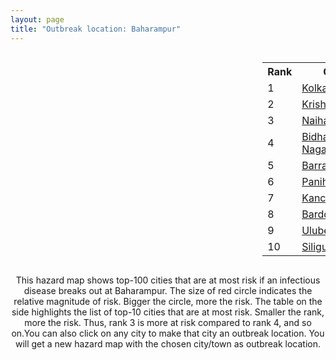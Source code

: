 ```yaml
---
layout: page
title: "Outbreak location: Baharampur"
---
```

<div style="width: 100%; overflow: auto;">
<div style="width: 75%; float: left;">
<div id="mapid">
<script src="https://buda-magenta.github.io/hazard_map/load_map.js"></script>

<script>
var marker_outbreak = L.marker([24.379576, 88.585573],{"autoPan": true}).addTo(map); marker_outbreak.bindTooltip("Baharampur").openTooltip();

var circle_1 = L.circle([22.541418, 88.357691], {"pane": "markerPane", "color": "red", "fill": true, "fillOpacity": 0.2, "fillRule": "evenodd", "lineCap": "round", "lineJoin": "round", "opacity": 1.0, "radius": 237460, "stroke": true, "weight": 3}).addTo(map);
circle_1.bindTooltip("Kolkata<br>rank: 1<br>hazard index: 0.237460")
circle_1.bindPopup('<a href="https://buda-magenta.github.io/hazard_map/Kolkata">Kolkata</a>')

var circle_2 = L.circle([23.405848, 88.495894], {"pane": "markerPane", "color": "red", "fill": true, "fillOpacity": 0.2, "fillRule": "evenodd", "lineCap": "round", "lineJoin": "round", "opacity": 1.0, "radius": 59502, "stroke": true, "weight": 3}).addTo(map);
circle_2.bindTooltip("Krishnanagar<br>rank: 2<br>hazard index: 0.059503")
circle_2.bindPopup('<a href="https://buda-magenta.github.io/hazard_map/Krishnanagar">Krishnanagar</a>')

var circle_3 = L.circle([22.890183, 88.426939], {"pane": "markerPane", "color": "red", "fill": true, "fillOpacity": 0.2, "fillRule": "evenodd", "lineCap": "round", "lineJoin": "round", "opacity": 1.0, "radius": 10995, "stroke": true, "weight": 3}).addTo(map);
circle_3.bindTooltip("Naihati<br>rank: 3<br>hazard index: 0.010996")
circle_3.bindPopup('<a href="https://buda-magenta.github.io/hazard_map/Naihati">Naihati</a>')

var circle_4 = L.circle([22.591260, 88.390964], {"pane": "markerPane", "color": "red", "fill": true, "fillOpacity": 0.2, "fillRule": "evenodd", "lineCap": "round", "lineJoin": "round", "opacity": 1.0, "radius": 6951, "stroke": true, "weight": 3}).addTo(map);
circle_4.bindTooltip("Bidhan Nagar<br>rank: 4<br>hazard index: 0.006952")
circle_4.bindPopup('<a href="https://buda-magenta.github.io/hazard_map/Bidhan_Nagar">Bidhan Nagar</a>')

var circle_5 = L.circle([22.870214, 88.419608], {"pane": "markerPane", "color": "red", "fill": true, "fillOpacity": 0.2, "fillRule": "evenodd", "lineCap": "round", "lineJoin": "round", "opacity": 1.0, "radius": 6042, "stroke": true, "weight": 3}).addTo(map);
circle_5.bindTooltip("Barrackpur<br>rank: 5<br>hazard index: 0.006042")
circle_5.bindPopup('<a href="https://buda-magenta.github.io/hazard_map/Barrackpur">Barrackpur</a>')

var circle_6 = L.circle([22.695034, 88.377060], {"pane": "markerPane", "color": "red", "fill": true, "fillOpacity": 0.2, "fillRule": "evenodd", "lineCap": "round", "lineJoin": "round", "opacity": 1.0, "radius": 5707, "stroke": true, "weight": 3}).addTo(map);
circle_6.bindTooltip("Panihati<br>rank: 6<br>hazard index: 0.005707")
circle_6.bindPopup('<a href="https://buda-magenta.github.io/hazard_map/Panihati">Panihati</a>')

var circle_7 = L.circle([22.949011, 88.435910], {"pane": "markerPane", "color": "red", "fill": true, "fillOpacity": 0.2, "fillRule": "evenodd", "lineCap": "round", "lineJoin": "round", "opacity": 1.0, "radius": 5451, "stroke": true, "weight": 3}).addTo(map);
circle_7.bindTooltip("Kanchrapara<br>rank: 7<br>hazard index: 0.005452")
circle_7.bindPopup('<a href="https://buda-magenta.github.io/hazard_map/Kanchrapara">Kanchrapara</a>')

var circle_8 = L.circle([23.250000, 87.750000], {"pane": "markerPane", "color": "red", "fill": true, "fillOpacity": 0.2, "fillRule": "evenodd", "lineCap": "round", "lineJoin": "round", "opacity": 1.0, "radius": 4788, "stroke": true, "weight": 3}).addTo(map);
circle_8.bindTooltip("Barddhaman<br>rank: 8<br>hazard index: 0.004789")
circle_8.bindPopup('<a href="https://buda-magenta.github.io/hazard_map/Barddhaman">Barddhaman</a>')

var circle_9 = L.circle([22.472223, 88.093845], {"pane": "markerPane", "color": "red", "fill": true, "fillOpacity": 0.2, "fillRule": "evenodd", "lineCap": "round", "lineJoin": "round", "opacity": 1.0, "radius": 3476, "stroke": true, "weight": 3}).addTo(map);
circle_9.bindTooltip("Uluberia<br>rank: 9<br>hazard index: 0.003476")
circle_9.bindPopup('<a href="https://buda-magenta.github.io/hazard_map/Uluberia">Uluberia</a>')

var circle_10 = L.circle([26.716413, 88.430992], {"pane": "markerPane", "color": "red", "fill": true, "fillOpacity": 0.2, "fillRule": "evenodd", "lineCap": "round", "lineJoin": "round", "opacity": 1.0, "radius": 3443, "stroke": true, "weight": 3}).addTo(map);
circle_10.bindTooltip("Siliguri<br>rank: 10<br>hazard index: 0.003444")
circle_10.bindPopup('<a href="https://buda-magenta.github.io/hazard_map/Siliguri">Siliguri</a>')

var circle_11 = L.circle([28.651718, 77.221939], {"pane": "markerPane", "color": "red", "fill": true, "fillOpacity": 0.2, "fillRule": "evenodd", "lineCap": "round", "lineJoin": "round", "opacity": 1.0, "radius": 3426, "stroke": true, "weight": 3}).addTo(map);
circle_11.bindTooltip("Delhi<br>rank: 11<br>hazard index: 0.003427")
circle_11.bindPopup('<a href="https://buda-magenta.github.io/hazard_map/Delhi">Delhi</a>')

var circle_12 = L.circle([23.535048, 87.338043], {"pane": "markerPane", "color": "red", "fill": true, "fillOpacity": 0.2, "fillRule": "evenodd", "lineCap": "round", "lineJoin": "round", "opacity": 1.0, "radius": 3363, "stroke": true, "weight": 3}).addTo(map);
circle_12.bindTooltip("Durgapur<br>rank: 12<br>hazard index: 0.003364")
circle_12.bindPopup('<a href="https://buda-magenta.github.io/hazard_map/Durgapur">Durgapur</a>')

var circle_13 = L.circle([23.687130, 86.974659], {"pane": "markerPane", "color": "red", "fill": true, "fillOpacity": 0.2, "fillRule": "evenodd", "lineCap": "round", "lineJoin": "round", "opacity": 1.0, "radius": 3349, "stroke": true, "weight": 3}).addTo(map);
circle_13.bindTooltip("Asansol<br>rank: 13<br>hazard index: 0.003349")
circle_13.bindPopup('<a href="https://buda-magenta.github.io/hazard_map/Asansol">Asansol</a>')

var circle_14 = L.circle([22.670728, 88.376342], {"pane": "markerPane", "color": "red", "fill": true, "fillOpacity": 0.2, "fillRule": "evenodd", "lineCap": "round", "lineJoin": "round", "opacity": 1.0, "radius": 3228, "stroke": true, "weight": 3}).addTo(map);
circle_14.bindTooltip("Kamarhati<br>rank: 14<br>hazard index: 0.003228")
circle_14.bindPopup('<a href="https://buda-magenta.github.io/hazard_map/Kamarhati">Kamarhati</a>')

var circle_15 = L.circle([22.920982, 88.437022], {"pane": "markerPane", "color": "red", "fill": true, "fillOpacity": 0.2, "fillRule": "evenodd", "lineCap": "round", "lineJoin": "round", "opacity": 1.0, "radius": 3173, "stroke": true, "weight": 3}).addTo(map);
circle_15.bindTooltip("Halisahar<br>rank: 15<br>hazard index: 0.003173")
circle_15.bindPopup('<a href="https://buda-magenta.github.io/hazard_map/Halisahar">Halisahar</a>')

var circle_16 = L.circle([25.263487, 88.789003], {"pane": "markerPane", "color": "red", "fill": true, "fillOpacity": 0.2, "fillRule": "evenodd", "lineCap": "round", "lineJoin": "round", "opacity": 1.0, "radius": 2731, "stroke": true, "weight": 3}).addTo(map);
circle_16.bindTooltip("Balurghat<br>rank: 16<br>hazard index: 0.002731")
circle_16.bindPopup('<a href="https://buda-magenta.github.io/hazard_map/Balurghat">Balurghat</a>')

var circle_17 = L.circle([19.075990, 72.877393], {"pane": "markerPane", "color": "red", "fill": true, "fillOpacity": 0.2, "fillRule": "evenodd", "lineCap": "round", "lineJoin": "round", "opacity": 1.0, "radius": 2597, "stroke": true, "weight": 3}).addTo(map);
circle_17.bindTooltip("Mumbai<br>rank: 17<br>hazard index: 0.002598")
circle_17.bindPopup('<a href="https://buda-magenta.github.io/hazard_map/Mumbai">Mumbai</a>')

var circle_18 = L.circle([25.286698, 87.132254], {"pane": "markerPane", "color": "red", "fill": true, "fillOpacity": 0.2, "fillRule": "evenodd", "lineCap": "round", "lineJoin": "round", "opacity": 1.0, "radius": 2362, "stroke": true, "weight": 3}).addTo(map);
circle_18.bindTooltip("Bhagalpur<br>rank: 18<br>hazard index: 0.002362")
circle_18.bindPopup('<a href="https://buda-magenta.github.io/hazard_map/Bhagalpur">Bhagalpur</a>')

var circle_19 = L.circle([25.680654, 88.124646], {"pane": "markerPane", "color": "red", "fill": true, "fillOpacity": 0.2, "fillRule": "evenodd", "lineCap": "round", "lineJoin": "round", "opacity": 1.0, "radius": 2156, "stroke": true, "weight": 3}).addTo(map);
circle_19.bindTooltip("Raiganj<br>rank: 19<br>hazard index: 0.002157")
circle_19.bindPopup('<a href="https://buda-magenta.github.io/hazard_map/Raiganj">Raiganj</a>')

var circle_20 = L.circle([23.730215, 86.839671], {"pane": "markerPane", "color": "red", "fill": true, "fillOpacity": 0.2, "fillRule": "evenodd", "lineCap": "round", "lineJoin": "round", "opacity": 1.0, "radius": 1862, "stroke": true, "weight": 3}).addTo(map);
circle_20.bindTooltip("Kulti<br>rank: 20<br>hazard index: 0.001863")
circle_20.bindPopup('<a href="https://buda-magenta.github.io/hazard_map/Kulti">Kulti</a>')

var circle_21 = L.circle([22.646958, 88.343612], {"pane": "markerPane", "color": "red", "fill": true, "fillOpacity": 0.2, "fillRule": "evenodd", "lineCap": "round", "lineJoin": "round", "opacity": 1.0, "radius": 1732, "stroke": true, "weight": 3}).addTo(map);
circle_21.bindTooltip("Bally<br>rank: 21<br>hazard index: 0.001732")
circle_21.bindPopup('<a href="https://buda-magenta.github.io/hazard_map/Bally">Bally</a>')

var circle_22 = L.circle([24.965712, 88.127778], {"pane": "markerPane", "color": "red", "fill": true, "fillOpacity": 0.2, "fillRule": "evenodd", "lineCap": "round", "lineJoin": "round", "opacity": 1.0, "radius": 1699, "stroke": true, "weight": 3}).addTo(map);
circle_22.bindTooltip("English Bazar<br>rank: 22<br>hazard index: 0.001700")
circle_22.bindPopup('<a href="https://buda-magenta.github.io/hazard_map/English_Bazar">English Bazar</a>')

var circle_23 = L.circle([25.133173, 86.525040], {"pane": "markerPane", "color": "red", "fill": true, "fillOpacity": 0.2, "fillRule": "evenodd", "lineCap": "round", "lineJoin": "round", "opacity": 1.0, "radius": 1692, "stroke": true, "weight": 3}).addTo(map);
circle_23.bindTooltip("Kharagpur<br>rank: 23<br>hazard index: 0.001693")
circle_23.bindPopup('<a href="https://buda-magenta.github.io/hazard_map/Kharagpur">Kharagpur</a>')

var circle_24 = L.circle([12.979120, 77.591300], {"pane": "markerPane", "color": "red", "fill": true, "fillOpacity": 0.2, "fillRule": "evenodd", "lineCap": "round", "lineJoin": "round", "opacity": 1.0, "radius": 1684, "stroke": true, "weight": 3}).addTo(map);
circle_24.bindTooltip("Bangalore<br>rank: 24<br>hazard index: 0.001684")
circle_24.bindPopup('<a href="https://buda-magenta.github.io/hazard_map/Bangalore">Bangalore</a>')

var circle_25 = L.circle([22.717624, 88.488953], {"pane": "markerPane", "color": "red", "fill": true, "fillOpacity": 0.2, "fillRule": "evenodd", "lineCap": "round", "lineJoin": "round", "opacity": 1.0, "radius": 1681, "stroke": true, "weight": 3}).addTo(map);
circle_25.bindTooltip("Barasat<br>rank: 25<br>hazard index: 0.001682")
circle_25.bindPopup('<a href="https://buda-magenta.github.io/hazard_map/Barasat">Barasat</a>')

var circle_26 = L.circle([26.180598, 91.753943], {"pane": "markerPane", "color": "red", "fill": true, "fillOpacity": 0.2, "fillRule": "evenodd", "lineCap": "round", "lineJoin": "round", "opacity": 1.0, "radius": 1667, "stroke": true, "weight": 3}).addTo(map);
circle_26.bindTooltip("Guwahati<br>rank: 26<br>hazard index: 0.001667")
circle_26.bindPopup('<a href="https://buda-magenta.github.io/hazard_map/Guwahati">Guwahati</a>')

var circle_27 = L.circle([20.266777, 85.843559], {"pane": "markerPane", "color": "red", "fill": true, "fillOpacity": 0.2, "fillRule": "evenodd", "lineCap": "round", "lineJoin": "round", "opacity": 1.0, "radius": 1525, "stroke": true, "weight": 3}).addTo(map);
circle_27.bindTooltip("Bhubaneswar<br>rank: 27<br>hazard index: 0.001525")
circle_27.bindPopup('<a href="https://buda-magenta.github.io/hazard_map/Bhubaneswar">Bhubaneswar</a>')

var circle_28 = L.circle([22.707369, 88.374437], {"pane": "markerPane", "color": "red", "fill": true, "fillOpacity": 0.2, "fillRule": "evenodd", "lineCap": "round", "lineJoin": "round", "opacity": 1.0, "radius": 1474, "stroke": true, "weight": 3}).addTo(map);
circle_28.bindTooltip("Baranagar<br>rank: 28<br>hazard index: 0.001474")
circle_28.bindPopup('<a href="https://buda-magenta.github.io/hazard_map/Baranagar">Baranagar</a>')

var circle_29 = L.circle([25.609324, 85.123525], {"pane": "markerPane", "color": "red", "fill": true, "fillOpacity": 0.2, "fillRule": "evenodd", "lineCap": "round", "lineJoin": "round", "opacity": 1.0, "radius": 1424, "stroke": true, "weight": 3}).addTo(map);
circle_29.bindTooltip("Patna<br>rank: 29<br>hazard index: 0.001425")
circle_29.bindPopup('<a href="https://buda-magenta.github.io/hazard_map/Patna">Patna</a>')

var circle_30 = L.circle([22.508621, 88.253218], {"pane": "markerPane", "color": "red", "fill": true, "fillOpacity": 0.2, "fillRule": "evenodd", "lineCap": "round", "lineJoin": "round", "opacity": 1.0, "radius": 1382, "stroke": true, "weight": 3}).addTo(map);
circle_30.bindTooltip("Maheshtala<br>rank: 30<br>hazard index: 0.001382")
circle_30.bindPopup('<a href="https://buda-magenta.github.io/hazard_map/Maheshtala">Maheshtala</a>')

var circle_31 = L.circle([25.560900, 87.647654], {"pane": "markerPane", "color": "red", "fill": true, "fillOpacity": 0.2, "fillRule": "evenodd", "lineCap": "round", "lineJoin": "round", "opacity": 1.0, "radius": 1340, "stroke": true, "weight": 3}).addTo(map);
circle_31.bindTooltip("Katihar<br>rank: 31<br>hazard index: 0.001341")
circle_31.bindPopup('<a href="https://buda-magenta.github.io/hazard_map/Katihar">Katihar</a>')

var circle_32 = L.circle([21.735348, 81.944459], {"pane": "markerPane", "color": "red", "fill": true, "fillOpacity": 0.2, "fillRule": "evenodd", "lineCap": "round", "lineJoin": "round", "opacity": 1.0, "radius": 1301, "stroke": true, "weight": 3}).addTo(map);
circle_32.bindTooltip("Bhatpara<br>rank: 32<br>hazard index: 0.001302")
circle_32.bindPopup('<a href="https://buda-magenta.github.io/hazard_map/Bhatpara">Bhatpara</a>')

var circle_33 = L.circle([13.083694, 80.270186], {"pane": "markerPane", "color": "red", "fill": true, "fillOpacity": 0.2, "fillRule": "evenodd", "lineCap": "round", "lineJoin": "round", "opacity": 1.0, "radius": 1222, "stroke": true, "weight": 3}).addTo(map);
circle_33.bindTooltip("Chennai<br>rank: 33<br>hazard index: 0.001223")
circle_33.bindPopup('<a href="https://buda-magenta.github.io/hazard_map/Chennai">Chennai</a>')

var circle_34 = L.circle([22.694792, 88.453018], {"pane": "markerPane", "color": "red", "fill": true, "fillOpacity": 0.2, "fillRule": "evenodd", "lineCap": "round", "lineJoin": "round", "opacity": 1.0, "radius": 1180, "stroke": true, "weight": 3}).addTo(map);
circle_34.bindTooltip("Madhyamgram<br>rank: 34<br>hazard index: 0.001181")
circle_34.bindPopup('<a href="https://buda-magenta.github.io/hazard_map/Madhyamgram">Madhyamgram</a>')

var circle_35 = L.circle([17.388786, 78.461065], {"pane": "markerPane", "color": "red", "fill": true, "fillOpacity": 0.2, "fillRule": "evenodd", "lineCap": "round", "lineJoin": "round", "opacity": 1.0, "radius": 1177, "stroke": true, "weight": 3}).addTo(map);
circle_35.bindTooltip("Hyderabad<br>rank: 35<br>hazard index: 0.001178")
circle_35.bindPopup('<a href="https://buda-magenta.github.io/hazard_map/Hyderabad">Hyderabad</a>')

var circle_36 = L.circle([22.801519, 86.202958], {"pane": "markerPane", "color": "red", "fill": true, "fillOpacity": 0.2, "fillRule": "evenodd", "lineCap": "round", "lineJoin": "round", "opacity": 1.0, "radius": 940, "stroke": true, "weight": 3}).addTo(map);
circle_36.bindTooltip("Jamshedpur<br>rank: 36<br>hazard index: 0.000941")
circle_36.bindPopup('<a href="https://buda-magenta.github.io/hazard_map/Jamshedpur">Jamshedpur</a>')

var circle_37 = L.circle([22.754995, 88.341667], {"pane": "markerPane", "color": "red", "fill": true, "fillOpacity": 0.2, "fillRule": "evenodd", "lineCap": "round", "lineJoin": "round", "opacity": 1.0, "radius": 933, "stroke": true, "weight": 3}).addTo(map);
circle_37.bindTooltip("Serampore<br>rank: 37<br>hazard index: 0.000934")
circle_37.bindPopup('<a href="https://buda-magenta.github.io/hazard_map/Serampore">Serampore</a>')

var circle_38 = L.circle([26.838100, 80.934600], {"pane": "markerPane", "color": "red", "fill": true, "fillOpacity": 0.2, "fillRule": "evenodd", "lineCap": "round", "lineJoin": "round", "opacity": 1.0, "radius": 896, "stroke": true, "weight": 3}).addTo(map);
circle_38.bindTooltip("Lucknow<br>rank: 38<br>hazard index: 0.000897")
circle_38.bindPopup('<a href="https://buda-magenta.github.io/hazard_map/Lucknow">Lucknow</a>')

var circle_39 = L.circle([22.794910, 88.331772], {"pane": "markerPane", "color": "red", "fill": true, "fillOpacity": 0.2, "fillRule": "evenodd", "lineCap": "round", "lineJoin": "round", "opacity": 1.0, "radius": 751, "stroke": true, "weight": 3}).addTo(map);
circle_39.bindTooltip("Baidyabati<br>rank: 39<br>hazard index: 0.000751")
circle_39.bindPopup('<a href="https://buda-magenta.github.io/hazard_map/Baidyabati">Baidyabati</a>')

var circle_40 = L.circle([25.572433, 83.609605], {"pane": "markerPane", "color": "red", "fill": true, "fillOpacity": 0.2, "fillRule": "evenodd", "lineCap": "round", "lineJoin": "round", "opacity": 1.0, "radius": 693, "stroke": true, "weight": 3}).addTo(map);
circle_40.bindTooltip("Medinipur<br>rank: 40<br>hazard index: 0.000693")
circle_40.bindPopup('<a href="https://buda-magenta.github.io/hazard_map/Medinipur">Medinipur</a>')

var circle_41 = L.circle([23.795281, 86.430964], {"pane": "markerPane", "color": "red", "fill": true, "fillOpacity": 0.2, "fillRule": "evenodd", "lineCap": "round", "lineJoin": "round", "opacity": 1.0, "radius": 687, "stroke": true, "weight": 3}).addTo(map);
circle_41.bindTooltip("Dhanbad<br>rank: 41<br>hazard index: 0.000687")
circle_41.bindPopup('<a href="https://buda-magenta.github.io/hazard_map/Dhanbad">Dhanbad</a>')

var circle_42 = L.circle([23.831238, 91.282382], {"pane": "markerPane", "color": "red", "fill": true, "fillOpacity": 0.2, "fillRule": "evenodd", "lineCap": "round", "lineJoin": "round", "opacity": 1.0, "radius": 683, "stroke": true, "weight": 3}).addTo(map);
circle_42.bindTooltip("Agartala<br>rank: 42<br>hazard index: 0.000683")
circle_42.bindPopup('<a href="https://buda-magenta.github.io/hazard_map/Agartala">Agartala</a>')

var circle_43 = L.circle([23.370035, 85.325013], {"pane": "markerPane", "color": "red", "fill": true, "fillOpacity": 0.2, "fillRule": "evenodd", "lineCap": "round", "lineJoin": "round", "opacity": 1.0, "radius": 643, "stroke": true, "weight": 3}).addTo(map);
circle_43.bindTooltip("Ranchi<br>rank: 43<br>hazard index: 0.000643")
circle_43.bindPopup('<a href="https://buda-magenta.github.io/hazard_map/Ranchi">Ranchi</a>')

var circle_44 = L.circle([23.388901, 88.372439], {"pane": "markerPane", "color": "red", "fill": true, "fillOpacity": 0.2, "fillRule": "evenodd", "lineCap": "round", "lineJoin": "round", "opacity": 1.0, "radius": 642, "stroke": true, "weight": 3}).addTo(map);
circle_44.bindTooltip("Nabadwip<br>rank: 44<br>hazard index: 0.000642")
circle_44.bindPopup('<a href="https://buda-magenta.github.io/hazard_map/Nabadwip">Nabadwip</a>')

var circle_45 = L.circle([22.901200, 88.389900], {"pane": "markerPane", "color": "red", "fill": true, "fillOpacity": 0.2, "fillRule": "evenodd", "lineCap": "round", "lineJoin": "round", "opacity": 1.0, "radius": 632, "stroke": true, "weight": 3}).addTo(map);
circle_45.bindTooltip("Hugli-Chinsurah<br>rank: 45<br>hazard index: 0.000632")
circle_45.bindPopup('<a href="https://buda-magenta.github.io/hazard_map/Hugli-Chinsurah">Hugli-Chinsurah</a>')

var circle_46 = L.circle([17.723128, 83.301284], {"pane": "markerPane", "color": "red", "fill": true, "fillOpacity": 0.2, "fillRule": "evenodd", "lineCap": "round", "lineJoin": "round", "opacity": 1.0, "radius": 623, "stroke": true, "weight": 3}).addTo(map);
circle_46.bindTooltip("Visakhapatnam<br>rank: 46<br>hazard index: 0.000623")
circle_46.bindPopup('<a href="https://buda-magenta.github.io/hazard_map/Visakhapatnam">Visakhapatnam</a>')

var circle_47 = L.circle([20.468600, 85.879200], {"pane": "markerPane", "color": "red", "fill": true, "fillOpacity": 0.2, "fillRule": "evenodd", "lineCap": "round", "lineJoin": "round", "opacity": 1.0, "radius": 605, "stroke": true, "weight": 3}).addTo(map);
circle_47.bindTooltip("Cuttack<br>rank: 47<br>hazard index: 0.000606")
circle_47.bindPopup('<a href="https://buda-magenta.github.io/hazard_map/Cuttack">Cuttack</a>')

var circle_48 = L.circle([22.667046, 88.341146], {"pane": "markerPane", "color": "red", "fill": true, "fillOpacity": 0.2, "fillRule": "evenodd", "lineCap": "round", "lineJoin": "round", "opacity": 1.0, "radius": 605, "stroke": true, "weight": 3}).addTo(map);
circle_48.bindTooltip("Uttarpara<br>rank: 48<br>hazard index: 0.000606")
circle_48.bindPopup('<a href="https://buda-magenta.github.io/hazard_map/Uttarpara">Uttarpara</a>')

var circle_49 = L.circle([22.840800, 88.653500], {"pane": "markerPane", "color": "red", "fill": true, "fillOpacity": 0.2, "fillRule": "evenodd", "lineCap": "round", "lineJoin": "round", "opacity": 1.0, "radius": 549, "stroke": true, "weight": 3}).addTo(map);
circle_49.bindTooltip("Habra<br>rank: 49<br>hazard index: 0.000549")
circle_49.bindPopup('<a href="https://buda-magenta.github.io/hazard_map/Habra">Habra</a>')

var circle_50 = L.circle([26.698885, 88.320030], {"pane": "markerPane", "color": "red", "fill": true, "fillOpacity": 0.2, "fillRule": "evenodd", "lineCap": "round", "lineJoin": "round", "opacity": 1.0, "radius": 548, "stroke": true, "weight": 3}).addTo(map);
circle_50.bindTooltip("Bagdogra<br>rank: 50<br>hazard index: 0.000549")
circle_50.bindPopup('<a href="https://buda-magenta.github.io/hazard_map/Bagdogra">Bagdogra</a>')

var circle_51 = L.circle([21.149813, 79.082056], {"pane": "markerPane", "color": "red", "fill": true, "fillOpacity": 0.2, "fillRule": "evenodd", "lineCap": "round", "lineJoin": "round", "opacity": 1.0, "radius": 546, "stroke": true, "weight": 3}).addTo(map);
circle_51.bindTooltip("Nagpur<br>rank: 51<br>hazard index: 0.000546")
circle_51.bindPopup('<a href="https://buda-magenta.github.io/hazard_map/Nagpur">Nagpur</a>')

var circle_52 = L.circle([22.741920, 88.379201], {"pane": "markerPane", "color": "red", "fill": true, "fillOpacity": 0.2, "fillRule": "evenodd", "lineCap": "round", "lineJoin": "round", "opacity": 1.0, "radius": 539, "stroke": true, "weight": 3}).addTo(map);
circle_52.bindTooltip("Titagarh<br>rank: 52<br>hazard index: 0.000539")
circle_52.bindPopup('<a href="https://buda-magenta.github.io/hazard_map/Titagarh">Titagarh</a>')

var circle_53 = L.circle([23.021624, 72.579707], {"pane": "markerPane", "color": "red", "fill": true, "fillOpacity": 0.2, "fillRule": "evenodd", "lineCap": "round", "lineJoin": "round", "opacity": 1.0, "radius": 534, "stroke": true, "weight": 3}).addTo(map);
circle_53.bindTooltip("Ahmedabad<br>rank: 53<br>hazard index: 0.000534")
circle_53.bindPopup('<a href="https://buda-magenta.github.io/hazard_map/Ahmedabad">Ahmedabad</a>')

var circle_54 = L.circle([23.131954, 87.207397], {"pane": "markerPane", "color": "red", "fill": true, "fillOpacity": 0.2, "fillRule": "evenodd", "lineCap": "round", "lineJoin": "round", "opacity": 1.0, "radius": 531, "stroke": true, "weight": 3}).addTo(map);
circle_54.bindTooltip("Bankura<br>rank: 54<br>hazard index: 0.000532")
circle_54.bindPopup('<a href="https://buda-magenta.github.io/hazard_map/Bankura">Bankura</a>')

var circle_55 = L.circle([23.259346, 88.437212], {"pane": "markerPane", "color": "red", "fill": true, "fillOpacity": 0.2, "fillRule": "evenodd", "lineCap": "round", "lineJoin": "round", "opacity": 1.0, "radius": 528, "stroke": true, "weight": 3}).addTo(map);
circle_55.bindTooltip("Santipur<br>rank: 55<br>hazard index: 0.000529")
circle_55.bindPopup('<a href="https://buda-magenta.github.io/hazard_map/Santipur">Santipur</a>')

var circle_56 = L.circle([22.715699, 88.381582], {"pane": "markerPane", "color": "red", "fill": true, "fillOpacity": 0.2, "fillRule": "evenodd", "lineCap": "round", "lineJoin": "round", "opacity": 1.0, "radius": 527, "stroke": true, "weight": 3}).addTo(map);
circle_56.bindTooltip("Khardaha<br>rank: 56<br>hazard index: 0.000528")
circle_56.bindPopup('<a href="https://buda-magenta.github.io/hazard_map/Khardaha">Khardaha</a>')

var circle_57 = L.circle([26.505476, 93.977739], {"pane": "markerPane", "color": "red", "fill": true, "fillOpacity": 0.2, "fillRule": "evenodd", "lineCap": "round", "lineJoin": "round", "opacity": 1.0, "radius": 510, "stroke": true, "weight": 3}).addTo(map);
circle_57.bindTooltip("Chandan Nagar<br>rank: 57<br>hazard index: 0.000511")
circle_57.bindPopup('<a href="https://buda-magenta.github.io/hazard_map/Chandan_Nagar">Chandan Nagar</a>')

var circle_58 = L.circle([22.661196, 88.866022], {"pane": "markerPane", "color": "red", "fill": true, "fillOpacity": 0.2, "fillRule": "evenodd", "lineCap": "round", "lineJoin": "round", "opacity": 1.0, "radius": 490, "stroke": true, "weight": 3}).addTo(map);
circle_58.bindTooltip("Basirhat<br>rank: 58<br>hazard index: 0.000490")
circle_58.bindPopup('<a href="https://buda-magenta.github.io/hazard_map/Basirhat">Basirhat</a>')

var circle_59 = L.circle([23.332200, 86.361600], {"pane": "markerPane", "color": "red", "fill": true, "fillOpacity": 0.2, "fillRule": "evenodd", "lineCap": "round", "lineJoin": "round", "opacity": 1.0, "radius": 480, "stroke": true, "weight": 3}).addTo(map);
circle_59.bindTooltip("Purulia<br>rank: 59<br>hazard index: 0.000480")
circle_59.bindPopup('<a href="https://buda-magenta.github.io/hazard_map/Purulia">Purulia</a>')

var circle_60 = L.circle([18.521428, 73.854454], {"pane": "markerPane", "color": "red", "fill": true, "fillOpacity": 0.2, "fillRule": "evenodd", "lineCap": "round", "lineJoin": "round", "opacity": 1.0, "radius": 479, "stroke": true, "weight": 3}).addTo(map);
circle_60.bindTooltip("Pune<br>rank: 60<br>hazard index: 0.000479")
circle_60.bindPopup('<a href="https://buda-magenta.github.io/hazard_map/Pune">Pune</a>')

var circle_61 = L.circle([22.726141, 88.343487], {"pane": "markerPane", "color": "red", "fill": true, "fillOpacity": 0.2, "fillRule": "evenodd", "lineCap": "round", "lineJoin": "round", "opacity": 1.0, "radius": 463, "stroke": true, "weight": 3}).addTo(map);
circle_61.bindTooltip("Rishra<br>rank: 61<br>hazard index: 0.000464")
circle_61.bindPopup('<a href="https://buda-magenta.github.io/hazard_map/Rishra">Rishra</a>')

var circle_62 = L.circle([22.974972, 88.434592], {"pane": "markerPane", "color": "red", "fill": true, "fillOpacity": 0.2, "fillRule": "evenodd", "lineCap": "round", "lineJoin": "round", "opacity": 1.0, "radius": 455, "stroke": true, "weight": 3}).addTo(map);
circle_62.bindTooltip("Kalyani<br>rank: 62<br>hazard index: 0.000456")
circle_62.bindPopup('<a href="https://buda-magenta.github.io/hazard_map/Kalyani">Kalyani</a>')

var circle_63 = L.circle([25.335649, 83.007629], {"pane": "markerPane", "color": "red", "fill": true, "fillOpacity": 0.2, "fillRule": "evenodd", "lineCap": "round", "lineJoin": "round", "opacity": 1.0, "radius": 454, "stroke": true, "weight": 3}).addTo(map);
circle_63.bindTooltip("Varanasi<br>rank: 63<br>hazard index: 0.000454")
circle_63.bindPopup('<a href="https://buda-magenta.github.io/hazard_map/Varanasi">Varanasi</a>')

var circle_64 = L.circle([26.915458, 75.818982], {"pane": "markerPane", "color": "red", "fill": true, "fillOpacity": 0.2, "fillRule": "evenodd", "lineCap": "round", "lineJoin": "round", "opacity": 1.0, "radius": 439, "stroke": true, "weight": 3}).addTo(map);
circle_64.bindTooltip("Jaipur<br>rank: 64<br>hazard index: 0.000440")
circle_64.bindPopup('<a href="https://buda-magenta.github.io/hazard_map/Jaipur">Jaipur</a>')

var circle_65 = L.circle([26.460914, 80.321759], {"pane": "markerPane", "color": "red", "fill": true, "fillOpacity": 0.2, "fillRule": "evenodd", "lineCap": "round", "lineJoin": "round", "opacity": 1.0, "radius": 436, "stroke": true, "weight": 3}).addTo(map);
circle_65.bindTooltip("Kanpur<br>rank: 65<br>hazard index: 0.000436")
circle_65.bindPopup('<a href="https://buda-magenta.github.io/hazard_map/Kanpur">Kanpur</a>')

var circle_66 = L.circle([23.056882, 88.781851], {"pane": "markerPane", "color": "red", "fill": true, "fillOpacity": 0.2, "fillRule": "evenodd", "lineCap": "round", "lineJoin": "round", "opacity": 1.0, "radius": 402, "stroke": true, "weight": 3}).addTo(map);
circle_66.bindTooltip("Bongaon<br>rank: 66<br>hazard index: 0.000402")
circle_66.bindPopup('<a href="https://buda-magenta.github.io/hazard_map/Bongaon">Bongaon</a>')

var circle_67 = L.circle([11.664535, 92.739045], {"pane": "markerPane", "color": "red", "fill": true, "fillOpacity": 0.2, "fillRule": "evenodd", "lineCap": "round", "lineJoin": "round", "opacity": 1.0, "radius": 401, "stroke": true, "weight": 3}).addTo(map);
circle_67.bindTooltip("Port Blair<br>rank: 67<br>hazard index: 0.000401")
circle_67.bindPopup('<a href="https://buda-magenta.github.io/hazard_map/Port_Blair">Port Blair</a>')

var circle_68 = L.circle([22.965365, 88.403973], {"pane": "markerPane", "color": "red", "fill": true, "fillOpacity": 0.2, "fillRule": "evenodd", "lineCap": "round", "lineJoin": "round", "opacity": 1.0, "radius": 367, "stroke": true, "weight": 3}).addTo(map);
circle_68.bindTooltip("Bansberia<br>rank: 68<br>hazard index: 0.000367")
circle_68.bindPopup('<a href="https://buda-magenta.github.io/hazard_map/Bansberia">Bansberia</a>')

var circle_69 = L.circle([26.626484, 88.734077], {"pane": "markerPane", "color": "red", "fill": true, "fillOpacity": 0.2, "fillRule": "evenodd", "lineCap": "round", "lineJoin": "round", "opacity": 1.0, "radius": 357, "stroke": true, "weight": 3}).addTo(map);
circle_69.bindTooltip("Jalpaiguri<br>rank: 69<br>hazard index: 0.000357")
circle_69.bindPopup('<a href="https://buda-magenta.github.io/hazard_map/Jalpaiguri">Jalpaiguri</a>')

var circle_70 = L.circle([16.508759, 80.618510], {"pane": "markerPane", "color": "red", "fill": true, "fillOpacity": 0.2, "fillRule": "evenodd", "lineCap": "round", "lineJoin": "round", "opacity": 1.0, "radius": 301, "stroke": true, "weight": 3}).addTo(map);
circle_70.bindTooltip("Vijayawada<br>rank: 70<br>hazard index: 0.000301")
circle_70.bindPopup('<a href="https://buda-magenta.github.io/hazard_map/Vijayawada">Vijayawada</a>')

var circle_71 = L.circle([26.298638, 87.953148], {"pane": "markerPane", "color": "red", "fill": true, "fillOpacity": 0.2, "fillRule": "evenodd", "lineCap": "round", "lineJoin": "round", "opacity": 1.0, "radius": 301, "stroke": true, "weight": 3}).addTo(map);
circle_71.bindTooltip("Kishanganj<br>rank: 71<br>hazard index: 0.000301")
circle_71.bindPopup('<a href="https://buda-magenta.github.io/hazard_map/Kishanganj">Kishanganj</a>')

var circle_72 = L.circle([22.028124, 88.063265], {"pane": "markerPane", "color": "red", "fill": true, "fillOpacity": 0.2, "fillRule": "evenodd", "lineCap": "round", "lineJoin": "round", "opacity": 1.0, "radius": 273, "stroke": true, "weight": 3}).addTo(map);
circle_72.bindTooltip("Haldia<br>rank: 72<br>hazard index: 0.000273")
circle_72.bindPopup('<a href="https://buda-magenta.github.io/hazard_map/Haldia">Haldia</a>')

var circle_73 = L.circle([21.237947, 81.633683], {"pane": "markerPane", "color": "red", "fill": true, "fillOpacity": 0.2, "fillRule": "evenodd", "lineCap": "round", "lineJoin": "round", "opacity": 1.0, "radius": 247, "stroke": true, "weight": 3}).addTo(map);
circle_73.bindTooltip("Raipur<br>rank: 73<br>hazard index: 0.000247")
circle_73.bindPopup('<a href="https://buda-magenta.github.io/hazard_map/Raipur">Raipur</a>')

var circle_74 = L.circle([24.796436, 85.007956], {"pane": "markerPane", "color": "red", "fill": true, "fillOpacity": 0.2, "fillRule": "evenodd", "lineCap": "round", "lineJoin": "round", "opacity": 1.0, "radius": 241, "stroke": true, "weight": 3}).addTo(map);
circle_74.bindTooltip("Gaya<br>rank: 74<br>hazard index: 0.000242")
circle_74.bindPopup('<a href="https://buda-magenta.github.io/hazard_map/Gaya">Gaya</a>')

var circle_75 = L.circle([19.807608, 85.825254], {"pane": "markerPane", "color": "red", "fill": true, "fillOpacity": 0.2, "fillRule": "evenodd", "lineCap": "round", "lineJoin": "round", "opacity": 1.0, "radius": 226, "stroke": true, "weight": 3}).addTo(map);
circle_75.bindTooltip("Puri<br>rank: 75<br>hazard index: 0.000226")
circle_75.bindPopup('<a href="https://buda-magenta.github.io/hazard_map/Puri">Puri</a>')

var circle_76 = L.circle([26.083143, 86.032571], {"pane": "markerPane", "color": "red", "fill": true, "fillOpacity": 0.2, "fillRule": "evenodd", "lineCap": "round", "lineJoin": "round", "opacity": 1.0, "radius": 224, "stroke": true, "weight": 3}).addTo(map);
circle_76.bindTooltip("Darbhanga<br>rank: 76<br>hazard index: 0.000224")
circle_76.bindPopup('<a href="https://buda-magenta.github.io/hazard_map/Darbhanga">Darbhanga</a>')

var circle_77 = L.circle([21.170200, 72.831100], {"pane": "markerPane", "color": "red", "fill": true, "fillOpacity": 0.2, "fillRule": "evenodd", "lineCap": "round", "lineJoin": "round", "opacity": 1.0, "radius": 221, "stroke": true, "weight": 3}).addTo(map);
circle_77.bindTooltip("Surat<br>rank: 77<br>hazard index: 0.000222")
circle_77.bindPopup('<a href="https://buda-magenta.github.io/hazard_map/Surat">Surat</a>')

var circle_78 = L.circle([21.500000, 86.750000], {"pane": "markerPane", "color": "red", "fill": true, "fillOpacity": 0.2, "fillRule": "evenodd", "lineCap": "round", "lineJoin": "round", "opacity": 1.0, "radius": 213, "stroke": true, "weight": 3}).addTo(map);
circle_78.bindTooltip("Baleshwar<br>rank: 78<br>hazard index: 0.000213")
circle_78.bindPopup('<a href="https://buda-magenta.github.io/hazard_map/Baleshwar">Baleshwar</a>')

var circle_79 = L.circle([24.800609, 93.937000], {"pane": "markerPane", "color": "red", "fill": true, "fillOpacity": 0.2, "fillRule": "evenodd", "lineCap": "round", "lineJoin": "round", "opacity": 1.0, "radius": 205, "stroke": true, "weight": 3}).addTo(map);
circle_79.bindTooltip("Imphal<br>rank: 79<br>hazard index: 0.000205")
circle_79.bindPopup('<a href="https://buda-magenta.github.io/hazard_map/Imphal">Imphal</a>')

var circle_80 = L.circle([21.934900, 86.732400], {"pane": "markerPane", "color": "red", "fill": true, "fillOpacity": 0.2, "fillRule": "evenodd", "lineCap": "round", "lineJoin": "round", "opacity": 1.0, "radius": 199, "stroke": true, "weight": 3}).addTo(map);
circle_80.bindTooltip("Baripada<br>rank: 80<br>hazard index: 0.000200")
circle_80.bindPopup('<a href="https://buda-magenta.github.io/hazard_map/Baripada">Baripada</a>')

var circle_81 = L.circle([28.457876, 79.405571], {"pane": "markerPane", "color": "red", "fill": true, "fillOpacity": 0.2, "fillRule": "evenodd", "lineCap": "round", "lineJoin": "round", "opacity": 1.0, "radius": 198, "stroke": true, "weight": 3}).addTo(map);
circle_81.bindTooltip("Bareilly<br>rank: 81<br>hazard index: 0.000198")
circle_81.bindPopup('<a href="https://buda-magenta.github.io/hazard_map/Bareilly">Bareilly</a>')

var circle_82 = L.circle([25.438130, 81.833800], {"pane": "markerPane", "color": "red", "fill": true, "fillOpacity": 0.2, "fillRule": "evenodd", "lineCap": "round", "lineJoin": "round", "opacity": 1.0, "radius": 194, "stroke": true, "weight": 3}).addTo(map);
circle_82.bindTooltip("Allahabad<br>rank: 82<br>hazard index: 0.000194")
circle_82.bindPopup('<a href="https://buda-magenta.github.io/hazard_map/Allahabad">Allahabad</a>')

var circle_83 = L.circle([21.063329, 86.505373], {"pane": "markerPane", "color": "red", "fill": true, "fillOpacity": 0.2, "fillRule": "evenodd", "lineCap": "round", "lineJoin": "round", "opacity": 1.0, "radius": 192, "stroke": true, "weight": 3}).addTo(map);
circle_83.bindTooltip("Bhadrak<br>rank: 83<br>hazard index: 0.000193")
circle_83.bindPopup('<a href="https://buda-magenta.github.io/hazard_map/Bhadrak">Bhadrak</a>')

var circle_84 = L.circle([26.148658, 85.340013], {"pane": "markerPane", "color": "red", "fill": true, "fillOpacity": 0.2, "fillRule": "evenodd", "lineCap": "round", "lineJoin": "round", "opacity": 1.0, "radius": 180, "stroke": true, "weight": 3}).addTo(map);
circle_84.bindTooltip("Muzaffarpur<br>rank: 84<br>hazard index: 0.000181")
circle_84.bindPopup('<a href="https://buda-magenta.github.io/hazard_map/Muzaffarpur">Muzaffarpur</a>')

var circle_85 = L.circle([19.194329, 72.970178], {"pane": "markerPane", "color": "red", "fill": true, "fillOpacity": 0.2, "fillRule": "evenodd", "lineCap": "round", "lineJoin": "round", "opacity": 1.0, "radius": 172, "stroke": true, "weight": 3}).addTo(map);
circle_85.bindTooltip("Thane<br>rank: 85<br>hazard index: 0.000172")
circle_85.bindPopup('<a href="https://buda-magenta.github.io/hazard_map/Thane">Thane</a>')

var circle_86 = L.circle([23.160894, 79.949770], {"pane": "markerPane", "color": "red", "fill": true, "fillOpacity": 0.2, "fillRule": "evenodd", "lineCap": "round", "lineJoin": "round", "opacity": 1.0, "radius": 167, "stroke": true, "weight": 3}).addTo(map);
circle_86.bindTooltip("Jabalpur<br>rank: 86<br>hazard index: 0.000168")
circle_86.bindPopup('<a href="https://buda-magenta.github.io/hazard_map/Jabalpur">Jabalpur</a>')

var circle_87 = L.circle([24.817861, 92.756221], {"pane": "markerPane", "color": "red", "fill": true, "fillOpacity": 0.2, "fillRule": "evenodd", "lineCap": "round", "lineJoin": "round", "opacity": 1.0, "radius": 163, "stroke": true, "weight": 3}).addTo(map);
circle_87.bindTooltip("Silchar<br>rank: 87<br>hazard index: 0.000163")
circle_87.bindPopup('<a href="https://buda-magenta.github.io/hazard_map/Silchar">Silchar</a>')

var circle_88 = L.circle([25.720581, 85.255560], {"pane": "markerPane", "color": "red", "fill": true, "fillOpacity": 0.2, "fillRule": "evenodd", "lineCap": "round", "lineJoin": "round", "opacity": 1.0, "radius": 157, "stroke": true, "weight": 3}).addTo(map);
circle_88.bindTooltip("Hajipur<br>rank: 88<br>hazard index: 0.000157")
circle_88.bindPopup('<a href="https://buda-magenta.github.io/hazard_map/Hajipur">Hajipur</a>')

var circle_89 = L.circle([22.214285, 84.872437], {"pane": "markerPane", "color": "red", "fill": true, "fillOpacity": 0.2, "fillRule": "evenodd", "lineCap": "round", "lineJoin": "round", "opacity": 1.0, "radius": 153, "stroke": true, "weight": 3}).addTo(map);
circle_89.bindTooltip("Raurkela<br>rank: 89<br>hazard index: 0.000153")
circle_89.bindPopup('<a href="https://buda-magenta.github.io/hazard_map/Raurkela">Raurkela</a>')

var circle_90 = L.circle([25.329791, 86.456777], {"pane": "markerPane", "color": "red", "fill": true, "fillOpacity": 0.2, "fillRule": "evenodd", "lineCap": "round", "lineJoin": "round", "opacity": 1.0, "radius": 150, "stroke": true, "weight": 3}).addTo(map);
circle_90.bindTooltip("Jamalpur<br>rank: 90<br>hazard index: 0.000150")
circle_90.bindPopup('<a href="https://buda-magenta.github.io/hazard_map/Jamalpur">Jamalpur</a>')

var circle_91 = L.circle([30.909016, 75.851601], {"pane": "markerPane", "color": "red", "fill": true, "fillOpacity": 0.2, "fillRule": "evenodd", "lineCap": "round", "lineJoin": "round", "opacity": 1.0, "radius": 149, "stroke": true, "weight": 3}).addTo(map);
circle_91.bindTooltip("Ludhiana<br>rank: 91<br>hazard index: 0.000150")
circle_91.bindPopup('<a href="https://buda-magenta.github.io/hazard_map/Ludhiana">Ludhiana</a>')

var circle_92 = L.circle([27.484460, 94.901945], {"pane": "markerPane", "color": "red", "fill": true, "fillOpacity": 0.2, "fillRule": "evenodd", "lineCap": "round", "lineJoin": "round", "opacity": 1.0, "radius": 148, "stroke": true, "weight": 3}).addTo(map);
circle_92.bindTooltip("Dibrugarh<br>rank: 92<br>hazard index: 0.000149")
circle_92.bindPopup('<a href="https://buda-magenta.github.io/hazard_map/Dibrugarh">Dibrugarh</a>')

var circle_93 = L.circle([28.863842, 78.805778], {"pane": "markerPane", "color": "red", "fill": true, "fillOpacity": 0.2, "fillRule": "evenodd", "lineCap": "round", "lineJoin": "round", "opacity": 1.0, "radius": 141, "stroke": true, "weight": 3}).addTo(map);
circle_93.bindTooltip("Moradabad<br>rank: 93<br>hazard index: 0.000141")
circle_93.bindPopup('<a href="https://buda-magenta.github.io/hazard_map/Moradabad">Moradabad</a>')

var circle_94 = L.circle([26.671329, 83.364583], {"pane": "markerPane", "color": "red", "fill": true, "fillOpacity": 0.2, "fillRule": "evenodd", "lineCap": "round", "lineJoin": "round", "opacity": 1.0, "radius": 137, "stroke": true, "weight": 3}).addTo(map);
circle_94.bindTooltip("Gorakhpur<br>rank: 94<br>hazard index: 0.000137")
circle_94.bindPopup('<a href="https://buda-magenta.github.io/hazard_map/Gorakhpur">Gorakhpur</a>')

var circle_95 = L.circle([25.913591, 93.728371], {"pane": "markerPane", "color": "red", "fill": true, "fillOpacity": 0.2, "fillRule": "evenodd", "lineCap": "round", "lineJoin": "round", "opacity": 1.0, "radius": 132, "stroke": true, "weight": 3}).addTo(map);
circle_95.bindTooltip("Dimapur<br>rank: 95<br>hazard index: 0.000133")
circle_95.bindPopup('<a href="https://buda-magenta.github.io/hazard_map/Dimapur">Dimapur</a>')

var circle_96 = L.circle([20.011247, 73.790236], {"pane": "markerPane", "color": "red", "fill": true, "fillOpacity": 0.2, "fillRule": "evenodd", "lineCap": "round", "lineJoin": "round", "opacity": 1.0, "radius": 130, "stroke": true, "weight": 3}).addTo(map);
circle_96.bindTooltip("Nashik<br>rank: 96<br>hazard index: 0.000131")
circle_96.bindPopup('<a href="https://buda-magenta.github.io/hazard_map/Nashik">Nashik</a>')

var circle_97 = L.circle([22.910184, 69.899418], {"pane": "markerPane", "color": "red", "fill": true, "fillOpacity": 0.2, "fillRule": "evenodd", "lineCap": "round", "lineJoin": "round", "opacity": 1.0, "radius": 121, "stroke": true, "weight": 3}).addTo(map);
circle_97.bindTooltip("Bhadreshwar<br>rank: 97<br>hazard index: 0.000121")
circle_97.bindPopup('<a href="https://buda-magenta.github.io/hazard_map/Bhadreshwar">Bhadreshwar</a>')

var circle_98 = L.circle([27.175255, 78.009816], {"pane": "markerPane", "color": "red", "fill": true, "fillOpacity": 0.2, "fillRule": "evenodd", "lineCap": "round", "lineJoin": "round", "opacity": 1.0, "radius": 106, "stroke": true, "weight": 3}).addTo(map);
circle_98.bindTooltip("Agra<br>rank: 98<br>hazard index: 0.000107")
circle_98.bindPopup('<a href="https://buda-magenta.github.io/hazard_map/Agra">Agra</a>')

var circle_99 = L.circle([25.512719, 86.090571], {"pane": "markerPane", "color": "red", "fill": true, "fillOpacity": 0.2, "fillRule": "evenodd", "lineCap": "round", "lineJoin": "round", "opacity": 1.0, "radius": 89, "stroke": true, "weight": 3}).addTo(map);
circle_99.bindTooltip("Begusarai<br>rank: 99<br>hazard index: 0.000089")
circle_99.bindPopup('<a href="https://buda-magenta.github.io/hazard_map/Begusarai">Begusarai</a>')

var circle_100 = L.circle([17.005045, 81.780473], {"pane": "markerPane", "color": "red", "fill": true, "fillOpacity": 0.2, "fillRule": "evenodd", "lineCap": "round", "lineJoin": "round", "opacity": 1.0, "radius": 85, "stroke": true, "weight": 3}).addTo(map);
circle_100.bindTooltip("Rajahmundry<br>rank: 100<br>hazard index: 0.000086")
circle_100.bindPopup('<a href="https://buda-magenta.github.io/hazard_map/Rajahmundry">Rajahmundry</a>')
</script>
</div>
</div>


<div style="width: 20%; float: right;">
<table>
<tr>
<th>Rank</th>
<th>City</th>
</tr>

<tr>
<td>1</td>
<td><a href="https://buda-magenta.github.io/hazard_map/Kolkata">Kolkata</a></td>
</tr>

<tr>
<td>2</td>
<td><a href="https://buda-magenta.github.io/hazard_map/Krishnanagar">Krishnanagar</a></td>
</tr>

<tr>
<td>3</td>
<td><a href="https://buda-magenta.github.io/hazard_map/Naihati">Naihati</a></td>
</tr>

<tr>
<td>4</td>
<td><a href="https://buda-magenta.github.io/hazard_map/Bidhan_Nagar">Bidhan Nagar</a></td>
</tr>

<tr>
<td>5</td>
<td><a href="https://buda-magenta.github.io/hazard_map/Barrackpur">Barrackpur</a></td>
</tr>

<tr>
<td>6</td>
<td><a href="https://buda-magenta.github.io/hazard_map/Panihati">Panihati</a></td>
</tr>

<tr>
<td>7</td>
<td><a href="https://buda-magenta.github.io/hazard_map/Kanchrapara">Kanchrapara</a></td>
</tr>

<tr>
<td>8</td>
<td><a href="https://buda-magenta.github.io/hazard_map/Barddhaman">Barddhaman</a></td>
</tr>

<tr>
<td>9</td>
<td><a href="https://buda-magenta.github.io/hazard_map/Uluberia">Uluberia</a></td>
</tr>

<tr>
<td>10</td>
<td><a href="https://buda-magenta.github.io/hazard_map/Siliguri">Siliguri</a></td>
</tr>

</table>
</div>
</div>


<p align="center">This hazard map shows top-100 cities that are at most risk if an infectious disease breaks out at Baharampur. The size of red circle indicates the relative magnitude of risk. Bigger the circle, more the risk. The table on the side highlights the list of top-10 cities that are at most risk. Smaller the rank, more the risk. Thus, rank 3 is more at risk compared to rank 4, and so on.You can also click on any city to make that city an outbreak location. You will get a new hazard map with the chosen city/town as outbreak location.
</p>